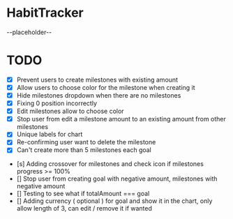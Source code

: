 # HabitTracker

--placeholder--

# TODO

- [x] Prevent users to create milestones with existing amount
- [x] Allow users to choose color for the milestone when creating it
- [x] Hide milestones dropdown when there are no milestones
- [x] Fixing 0 position incorrectly
- [x] Edit milestones allow to choose color
- [x] Stop user from edit a milestone amount to an existing amount from other milestones
- [x] Unique labels for chart
- [x] Re-confirming user want to delete the milestone
- [x] Can't create more than 5 milestones each goal
- [s] Adding crossover for milestones and check icon if milestones progress >= 100%
- [] Stop user from creating goal with negative amount, milestones with negative amount
- [] Testing to see what if totalAmount === goal
- [] Adding currency ( optional ) for goal and show it in the chart, only allow length of 3, can edit / remove it if wanted
